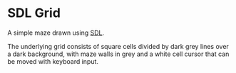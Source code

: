 # SDL Grid

A simple maze drawn using [SDL](https://www.libsdl.org). 

The underlying grid consists of square cells divided by dark grey lines over a dark background, with maze walls in grey and a white cell cursor that can be moved with keyboard input.

